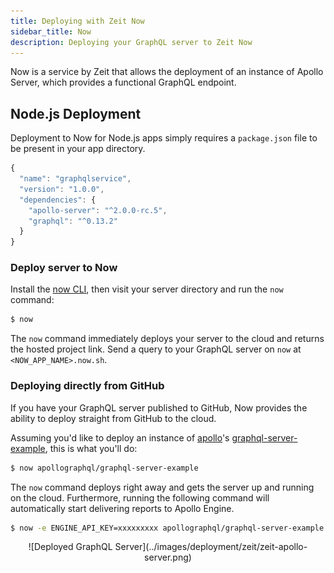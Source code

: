 ```yaml
---
title: Deploying with Zeit Now
sidebar_title: Now
description: Deploying your GraphQL server to Zeit Now
---
```


Now is a service by Zeit that allows the deployment of an instance of Apollo Server, which provides a functional GraphQL endpoint.

## Node.js Deployment

Deployment to Now for Node.js apps simply requires a `package.json` file to be present in your app directory.

```js
{
  "name": "graphqlservice",
  "version": "1.0.0",
  "dependencies": {
    "apollo-server": "^2.0.0-rc.5",
    "graphql": "^0.13.2"
  }
}
```

### Deploy server to Now

Install the [now CLI](https://zeit.co/download#now-cli), then visit your server directory and run the `now` command:

```sh
$ now
```

The `now` command immediately deploys your server to the cloud and returns the hosted project link. Send a query to your GraphQL server on `now` at `<NOW_APP_NAME>.now.sh`.

### Deploying directly from GitHub

If you have your GraphQL server published to GitHub, Now provides the ability to deploy straight from GitHub to the cloud.

Assuming you'd like to deploy an instance of [apollo](https://github.com/apollographql)'s [graphql-server-example](https://github.com/apollographql/graphql-server-example), this is what you'll do:

```sh
$ now apollographql/graphql-server-example
```

The `now` command deploys right away and gets the server up and running on the cloud. Furthermore, running the following command will automatically start delivering reports to Apollo Engine.

```sh
$ now -e ENGINE_API_KEY=xxxxxxxxx apollographql/graphql-server-example
```

<div style="text-align:center">
![Deployed GraphQL Server](../images/deployment/zeit/zeit-apollo-server.png)
<br></br>
</div>